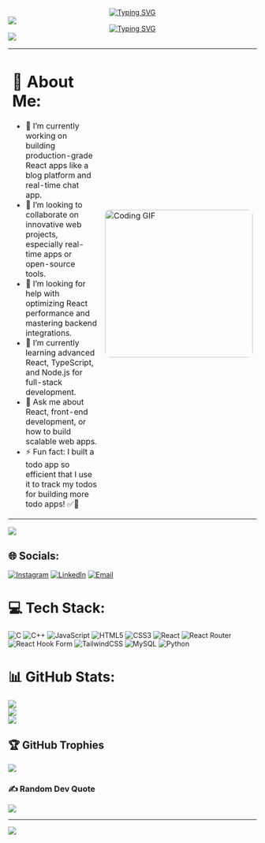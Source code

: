 <!-- Hey, it's Praduman -->

<div align="center">
  <a href="https://git.io/typing-svg">
    <img src="https://readme-typing-svg.demolab.com?font=Roboto+Condensed&size=26&duration=3000&pause=1000&width=435&lines=%F0%9F%99%8B%E2%80%8D%E2%99%82%EF%B8%8F+Hey%2C+I+am+Praduman!" alt="Typing SVG" />
  </a>
</div>

<img src="https://user-images.githubusercontent.com/73097560/115834477-dbab4500-a447-11eb-908a-139a6edaec5c.gif"/>

<!-- Tech carousel -->
<div align="center">
  <a href="https://git.io/typing-svg">
    <img src="https://readme-typing-svg.demolab.com?font=Roboto+Condensed&size=26&duration=2000&pause=1000&width=435&lines=Full-Stack+Developer;Always+expanding+my+tech-stack" alt="Typing SVG" />
  </a>
</div>

<img src="https://user-images.githubusercontent.com/73097560/115834477-dbab4500-a447-11eb-908a-139a6edaec5c.gif"/>

<!-- About Me -->
<table>
  <tr>
    <td>
      <h1>💫 About Me:</h1>
      <ul>
        <li>🔭 I’m currently working on building production-grade React apps like a blog platform and real-time chat app.</li>
        <li>👯 I’m looking to collaborate on innovative web projects, especially real-time apps or open-source tools.</li>
        <li>🤝 I’m looking for help with optimizing React performance and mastering backend integrations.</li>
        <li>🌱 I’m currently learning advanced React, TypeScript, and Node.js for full-stack development.</li>
        <li>💬 Ask me about React, front-end development, or how to build scalable web apps.</li>
        <li>⚡ Fun fact: I built a todo app so efficient that I use it to track my todos for building more todo apps! ✅📱</li>
      </ul>
    </td>
    <td>
      <img src="https://media3.giphy.com/media/v1.Y2lkPTc5MGI3NjExb3V2dnJ6MXh2eXc2aXNweHEwczNlZDdndnMxbzd2N2o4bGVjdGxnNSZlcD12MV9pbnRlcm5hbF9naWZfYnlfaWQmY3Q9Zw/RbDKaczqWovIugyJmW/giphy.gif" 
           alt="Coding GIF" style="width: 300px; height: auto; border-radius: 10px;">
    </td>
  </tr>
</table>

<img src="https://user-images.githubusercontent.com/73097560/115834477-dbab4500-a447-11eb-908a-139a6edaec5c.gif"/>

## 🌐 Socials:
[![Instagram](https://img.shields.io/badge/Instagram-%23E4405F.svg?logo=Instagram&logoColor=white)](https://instagram.com/mustbeshubh) 
[![LinkedIn](https://img.shields.io/badge/LinkedIn-%230077B5.svg?logo=linkedin&logoColor=white)](https://linkedin.com/in/pradumann) 
[![Email](https://img.shields.io/badge/Email-D14836?logo=gmail&logoColor=white)](mailto:pradumansingh1508@gmail.com)

# 💻 Tech Stack:
![C](https://img.shields.io/badge/c-%2300599C.svg?style=for-the-badge&logo=c&logoColor=white) 
![C++](https://img.shields.io/badge/c++-%2300599C.svg?style=for-the-badge&logo=c%2B%2B&logoColor=white) 
![JavaScript](https://img.shields.io/badge/javascript-%23323330.svg?style=for-the-badge&logo=javascript&logoColor=%23F7DF1E) 
![HTML5](https://img.shields.io/badge/html5-%23E34F26.svg?style=for-the-badge&logo=html5&logoColor=white) 
![CSS3](https://img.shields.io/badge/css3-%231572B6.svg?style=for-the-badge&logo=css3&logoColor=white) 
![React](https://img.shields.io/badge/react-%2320232a.svg?style=for-the-badge&logo=react&logoColor=%2361DAFB) 
![React Router](https://img.shields.io/badge/React_Router-CA4245?style=for-the-badge&logo=react-router&logoColor=white) 
![React Hook Form](https://img.shields.io/badge/React%20Hook%20Form-%23EC5990.svg?style=for-the-badge&logo=reacthookform&logoColor=white) 
![TailwindCSS](https://img.shields.io/badge/tailwindcss-%2338B2AC.svg?style=for-the-badge&logo=tailwind-css&logoColor=white) 
![MySQL](https://img.shields.io/badge/mysql-4479A1.svg?style=for-the-badge&logo=mysql&logoColor=white) 
![Python](https://img.shields.io/badge/python-3670A0?style=for-the-badge&logo=python&logoColor=ffdd54)

# 📊 GitHub Stats:
![](https://github-readme-stats.vercel.app/api?username=praaduman&theme=midnight-purple&hide_border=false&include_all_commits=false&count_private=false)<br/>
![](https://github-readme-streak-stats.herokuapp.com/?user=praaduman&theme=midnight-purple&hide_border=false)<br/>
![](https://github-readme-stats.vercel.app/api/top-langs/?username=praaduman&theme=midnight-purple&hide_border=false&include_all_commits=false&count_private=false&layout=compact)

## 🏆 GitHub Trophies
![](https://github-profile-trophy.vercel.app/?username=praaduman&theme=radical&no-frame=false&no-bg=true&margin-w=4)

### ✍️ Random Dev Quote
![](https://quotes-github-readme.vercel.app/api?type=horizontal&theme=radical)

---
[![](https://visitcount.itsvg.in/api?id=praaduman&icon=5&color=4)](https://visitcount.itsvg.in)

<!-- Proudly created with GPRM ( https://gprm.itsvg.in ) -->
